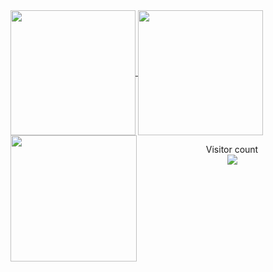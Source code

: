 <a href="#">
  <img height=200 align="center" src="https://my-stats-43gk.vercel.app/api?username=soymze&show_icons=true&theme=radical&hide=contribs,issues&show=discussions_answered&rank_icon=github&include_all_commits=true&card_width=150" />
</a>
<a href="#">
  <img height=200 align="center" src="https://my-stats-43gk.vercel.app/api/top-langs/?username=soymze&hide=html,scss,css&langs_count=8&layout=compact&theme=radical&card_width=150" />
</a>

<img align="left" height=202 src="https://github-readme-streak-stats-git-main-davids-projects-ad77adcc.vercel.app/?user=soymze&theme=radical"/>



<p align="center">
  Visitor count<br>
  <img src="https://profile-counter.glitch.me/_soymze/count.svg" />
</p>
